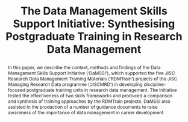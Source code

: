 ---
abstract: In this paper, we describe the context, methods and findings of the Data
  Management Skills Support Initiative (‘DaMSSI’), which supported the five JISC Research
  Data Management Training Materials (‘RDMTrain’) projects of the JISC Managing Research
  Data programme (‘JISCMRD’) in developing discipline-focused postgraduate training
  units in research data management. The Initiative tested the effectiveness of two
  skills frameworks and produced a comparison and synthesis of training approaches
  by the RDMTrain projects. DaMSSI also assisted in the production of a number of
  guidance documents to raise awareness of the importance of data management in career
  development.
creators:
- Molloy, Laura
- Snow, Kellie
date: null
document_url: https://services.phaidra.univie.ac.at/api/object/o:294275/download
grand_parent: iPRES
institutions: []
keywords:
- singapore
- training
- education
- skills
- skills frameworks
- research data management
- postgraduate
- uk
- digital curation
landing_page_url: https://phaidra.univie.ac.at/o:294275
language: eng
layout: publication
license: CC BY-SA 3.0 AT
notes_url: null
parent: iPRES 2011
publication_type: paper
size: 470787
slides_url: null
source_name: iPRES
stream_url: null
title: 'The Data Management Skills Support Initiative: Synthesising Postgraduate Training
  in Research Data Management'
year: 2011
---